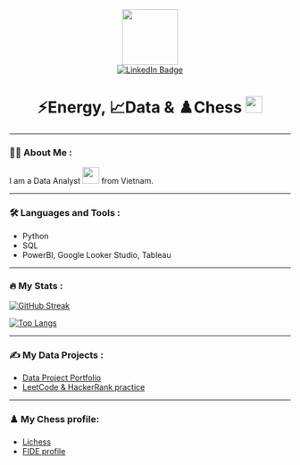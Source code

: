 <div id="header" align="center">
  <img src="https://media.giphy.com/media/v1.Y2lkPTc5MGI3NjExc2l6N3FoeHBpbXphbXFwdTdzNTBnN2dtaWdjZGV5MDkxenU5M3FxZSZlcD12MV9pbnRlcm5hbF9naWZfYnlfaWQmY3Q9Zw/Zbqw6fd71h85pOtsvX/giphy.gif" width="100"/>

<div id="badges">
  <a href="https://www.linkedin.com/in/thanhtaile/">
    <img src="https://img.shields.io/badge/LinkedIn-blue?style=for-the-badge&logo=linkedin&logoColor=white" alt="LinkedIn Badge"/>
  </a>
</div>

<div id="badges">
  <img src="https://komarev.com/ghpvc/?username=thale154&style=flat-square&color=blue" alt=""/>
</div>

<h1>
  ⚡Energy, 📈Data & ♟️Chess
  <img src="https://media.giphy.com/media/hvRJCLFzcasrR4ia7z/giphy.gif" width="30px"/>
</h1>
</div>

---

### :man_technologist: About Me :

I am a Data Analyst <img src="https://media.giphy.com/media/WUlplcMpOCEmTGBtBW/giphy.gif" width="30"> from Vietnam.

---

### :hammer_and_wrench: Languages and Tools :

- Python
- SQL
- PowerBI, Google Looker Studio, Tableau

---

### :fire: My Stats :

[![GitHub Streak](http://github-readme-streak-stats.herokuapp.com?user=thale154&theme=dark&background=000000)](https://git.io/streak-stats)

[![Top Langs](https://github-readme-stats.vercel.app/api/top-langs/?username=thale154&layout=compact&theme=vision-friendly-dark)](https://github.com/anuraghazra/github-readme-stats)

---

### :writing_hand: My Data Projects :

- [Data Project Portfolio](https://github.com/thale154/DataProject)
- [LeetCode & HackerRank practice](https://github.com/thale154/Practice-Online)

---

### ♟️ My Chess profile:
- [Lichess](https://lichess.org/coach/lttltt1)
- [FIDE profile](https://ratings.fide.com/profile/12402192)

<!-- Sample 
**thale154/thale154** is a ✨ _special_ ✨ repository because its `README.md` (this file) appears on your GitHub profile.

Here are some ideas to get you started:

- 🔭 I’m currently working on ...
- 🌱 I’m currently learning ...
- 👯 I’m looking to collaborate on ...
- 🤔 I’m looking for help with ...
- 💬 Ask me about ...
- 📫 How to reach me: ...
- 😄 Pronouns: ...
- ⚡ Fun fact: ...
-->

